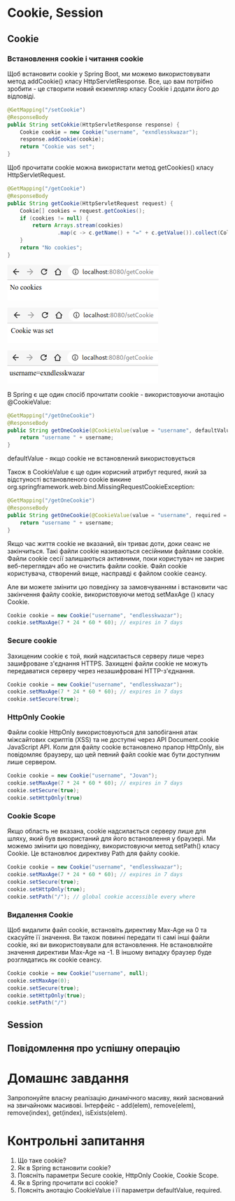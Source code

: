 # Cookie, Session

## Cookie

### Встановлення cookie і читання cookie

Щоб встановити cookie у Spring Boot, ми можемо використовувати метод addCookie() класу HttpServletResponse. Все, що вам потрібно зробити - це створити новий екземпляр класу Cookie і додати його до відповіді.

```java
@GetMapping("/setCookie")
@ResponseBody
public String setCokkie(HttpServletResponse response) {
	Cookie cookie = new Cookie("username", "exndlesskwazar");
	response.addCookie(cookie);
	return "Cookie was set";
}
```

Щоб прочитати cookie можна використати метод getCookies() класу HttpServletRequest.

```java
@GetMapping("/getCookie")
@ResponseBody
public String getCookie(HttpServletRequest request) {
	Cookie[] cookies = request.getCookies();
	if (cookies != null) {
		return Arrays.stream(cookies)
				.map(c -> c.getName() + "=" + c.getValue()).collect(Collectors.joining(", "));
	}
	return "No cookies";
}
```

![](../resources/img/cookie,session/1.png)

![](../resources/img/cookie,session/2.png)

![](../resources/img/cookie,session/3.png)

В Spring є ще один спосіб прочитати cookie - використовуючи анотацію @CookieValue:

```java
@GetMapping("/getOneCookie")
@ResponseBody
public String getOneCookie(@CookieValue(value = "username", defaultValue="anonymus") String username) {
	return "username " + username;
}
```

defaultValue - якщо cookie не встановлений використовується

Також в CookieValue є ще один корисний атрибут requred, який за відстуності встановленого cookie викине org.springframework.web.bind.MissingRequestCookieException:

```java
@GetMapping("/getOneCookie")
@ResponseBody
public String getOneCookie(@CookieValue(value = "username", required = true) String username) {
	return "username " + username;
}
```

Якщо час життя cookie не вказаний, він триває доти, доки сеанс не закінчиться. Такі файли cookie називаються сесійними файлами cookie. Файли cookie сесії залишаються активними, поки користувач не закриє веб-переглядач або не очистить файли cookie. Файл cookie користувача, створений вище, насправді є файлом cookie сеансу.

Але ви можете змінити цю поведінку за замовчуванням і встановити час закінчення файлу cookie, використовуючи метод setMaxAge () класу Cookie.

```java
Cookie cookie = new Cookie("username", "endlesskwazar");
cookie.setMaxAge(7 * 24 * 60 * 60); // expires in 7 days
```

### Secure cookie

Захищеним cookie є той, який надсилається серверу лише через зашифроване з'єднання HTTPS. Захищені файли cookie не можуть передаватися серверу через незашифровані HTTP-з'єднання.

```java
Cookie cookie = new Cookie("username", "endlesskwazar");
cookie.setMaxAge(7 * 24 * 60 * 60); // expires in 7 days
cookie.setSecure(true);
```

### HttpOnly Cookie

Файли cookie HttpOnly використовуються для запобігання атак міжсайтових скриптів (XSS) та не доступні через API Document.cookie JavaScript API. Коли для файлу cookie встановлено прапор HttpOnly, він повідомляє браузеру, що цей певний файл cookie має бути доступним лише сервером.

```java
Cookie cookie = new Cookie("username", "Jovan");
cookie.setMaxAge(7 * 24 * 60 * 60); // expires in 7 days
cookie.setSecure(true);
cookie.setHttpOnly(true)
```

### Cookie Scope

Якщо область не вказана, cookie надсилається серверу лише для шляху, який був використаний для його встановлення у браузері. Ми можемо змінити цю поведінку, використовуючи метод setPath() класу Cookie. Це встановлює директиву Path для файлу cookie.

```java
Cookie cookie = new Cookie("username", "endlesskwazar");
cookie.setMaxAge(7 * 24 * 60 * 60); // expires in 7 days
cookie.setSecure(true);
cookie.setHttpOnly(true);
cookie.setPath("/"); // global cookie accessible every where
```

### Видалення Cookie

Щоб видалити файл cookie, встановіть директиву Max-Age на 0 та скасуйте її значення. Ви також повинні передати ті самі інші файли cookie, які ви використовували для встановлення. Не встановлюйте значення директиви Max-Age на -1. В іншому випадку браузер буде розглядатись як cookie сеансу.

```java
Cookie cookie = new Cookie("username", null);
cookie.setMaxAge(0);
cookie.setSecure(true);
cookie.setHttpOnly(true);
cookie.setPath("/")
```

## Session

## Повідомлення про успішну операцію

# Домашнє завдання

Запропонуйте власну реалізацію динамічного масиву, який заснований на звичайномк масивові. Інтерфейс - add(elem), remove(elem), remove(index), get(index), isExists(elem).

# Контрольні запитання

1. Що таке cookie?
2. Як в Spring встановити cookie?
3. Поясніть параметри Secure cookie, HttpOnly Cookie, Cookie Scope.
4. Як в Spring прочитати всі cookie?
5. Поясніть анотацію CookieValue і її параметри defaultValue, required.